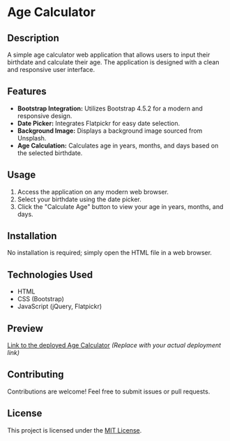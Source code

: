 # Age Calculator

## Description

A simple age calculator web application that allows users to input their birthdate and calculate their age. The application is designed with a clean and responsive user interface.

## Features

- **Bootstrap Integration:** Utilizes Bootstrap 4.5.2 for a modern and responsive design.
- **Date Picker:** Integrates Flatpickr for easy date selection.
- **Background Image:** Displays a background image sourced from Unsplash.
- **Age Calculation:** Calculates age in years, months, and days based on the selected birthdate.

## Usage

1. Access the application on any modern web browser.
2. Select your birthdate using the date picker.
3. Click the "Calculate Age" button to view your age in years, months, and days.

## Installation

No installation is required; simply open the HTML file in a web browser.

## Technologies Used

- HTML
- CSS (Bootstrap)
- JavaScript (jQuery, Flatpickr)

## Preview

[Link to the deployed Age Calculator](#) *(Replace with your actual deployment link)*

## Contributing

Contributions are welcome! Feel free to submit issues or pull requests.

## License

This project is licensed under the [MIT License](LICENSE).

